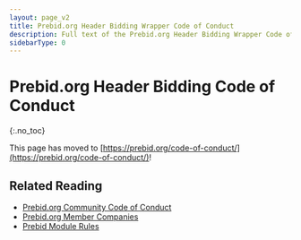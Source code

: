 ```yaml
---
layout: page_v2
title: Prebid.org Header Bidding Wrapper Code of Conduct
description: Full text of the Prebid.org Header Bidding Wrapper Code of Conduct
sidebarType: 0
---
```


# Prebid.org Header Bidding Code of Conduct
{:.no_toc}

This page has moved to [https://prebid.org/code-of-conduct/](https://prebid.org/code-of-conduct/)!

## Related Reading

- [Prebid.org Community Code of Conduct](https://prebid.org/code-of-conduct/#community)
- [Prebid.org Member Companies](https://prebid.org/membership/member-directory/)
- [Prebid Module Rules](/dev-docs/module-rules.html)
